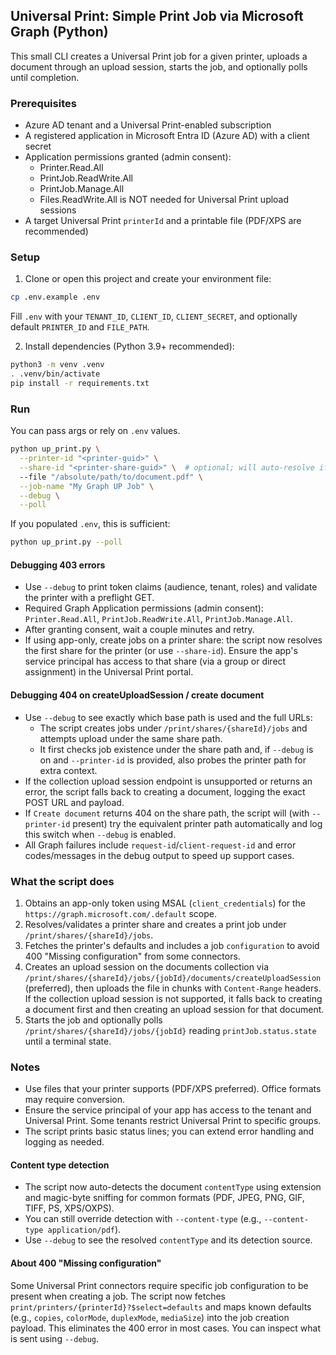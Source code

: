 ## Universal Print: Simple Print Job via Microsoft Graph (Python)

This small CLI creates a Universal Print job for a given printer, uploads a document through an upload session, starts the job, and optionally polls until completion.

### Prerequisites

- Azure AD tenant and a Universal Print-enabled subscription
- A registered application in Microsoft Entra ID (Azure AD) with a client secret
- Application permissions granted (admin consent):
  - Printer.Read.All
  - PrintJob.ReadWrite.All
  - PrintJob.Manage.All
  - Files.ReadWrite.All is NOT needed for Universal Print upload sessions
- A target Universal Print `printerId` and a printable file (PDF/XPS are recommended)

### Setup

1) Clone or open this project and create your environment file:

```bash
cp .env.example .env
```

Fill `.env` with your `TENANT_ID`, `CLIENT_ID`, `CLIENT_SECRET`, and optionally default `PRINTER_ID` and `FILE_PATH`.

2) Install dependencies (Python 3.9+ recommended):

```bash
python3 -m venv .venv
. .venv/bin/activate
pip install -r requirements.txt
```

### Run

You can pass args or rely on `.env` values.

```bash
python up_print.py \
  --printer-id "<printer-guid>" \
  --share-id "<printer-share-guid>" \  # optional; will auto-resolve if omitted
  --file "/absolute/path/to/document.pdf" \
  --job-name "My Graph UP Job" \
  --debug \
  --poll
```

If you populated `.env`, this is sufficient:

```bash
python up_print.py --poll
```

#### Debugging 403 errors

- Use `--debug` to print token claims (audience, tenant, roles) and validate the printer with a preflight GET.
- Required Graph Application permissions (admin consent): `Printer.Read.All`, `PrintJob.ReadWrite.All`, `PrintJob.Manage.All`.
- After granting consent, wait a couple minutes and retry.
- If using app-only, create jobs on a printer share: the script now resolves the first share for the printer (or use `--share-id`). Ensure the app's service principal has access to that share (via a group or direct assignment) in the Universal Print portal.

#### Debugging 404 on createUploadSession / create document

- Use `--debug` to see exactly which base path is used and the full URLs:
  - The script creates jobs under `/print/shares/{shareId}/jobs` and attempts upload under the same share path.
  - It first checks job existence under the share path and, if `--debug` is on and `--printer-id` is provided, also probes the printer path for extra context.
- If the collection upload session endpoint is unsupported or returns an error, the script falls back to creating a document, logging the exact POST URL and payload.
- If `Create document` returns 404 on the share path, the script will (with `--printer-id` present) try the equivalent printer path automatically and log this switch when `--debug` is enabled.
- All Graph failures include `request-id`/`client-request-id` and error codes/messages in the debug output to speed up support cases.

### What the script does

1. Obtains an app-only token using MSAL (`client_credentials`) for the `https://graph.microsoft.com/.default` scope.
2. Resolves/validates a printer share and creates a print job under `/print/shares/{shareId}/jobs`.
3. Fetches the printer's defaults and includes a job `configuration` to avoid 400 "Missing configuration" from some connectors.
4. Creates an upload session on the documents collection via `/print/shares/{shareId}/jobs/{jobId}/documents/createUploadSession` (preferred), then uploads the file in chunks with `Content-Range` headers. If the collection upload session is not supported, it falls back to creating a document first and then creating an upload session for that document.
5. Starts the job and optionally polls `/print/shares/{shareId}/jobs/{jobId}` reading `printJob.status.state` until a terminal state.

### Notes

- Use files that your printer supports (PDF/XPS preferred). Office formats may require conversion.
- Ensure the service principal of your app has access to the tenant and Universal Print. Some tenants restrict Universal Print to specific groups.
- The script prints basic status lines; you can extend error handling and logging as needed.

#### Content type detection

- The script now auto-detects the document `contentType` using extension and magic-byte sniffing for common formats (PDF, JPEG, PNG, GIF, TIFF, PS, XPS/OXPS).
- You can still override detection with `--content-type` (e.g., `--content-type application/pdf`).
- Use `--debug` to see the resolved `contentType` and its detection source.

#### About 400 "Missing configuration"

Some Universal Print connectors require specific job configuration to be present when creating a job. The script now fetches `print/printers/{printerId}?$select=defaults` and maps known defaults (e.g., `copies`, `colorMode`, `duplexMode`, `mediaSize`) into the job creation payload. This eliminates the 400 error in most cases. You can inspect what is sent using `--debug`.

